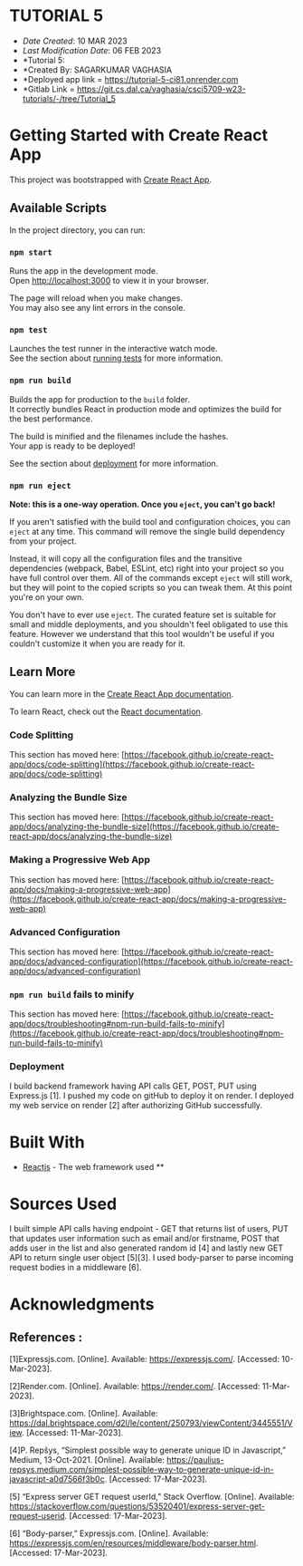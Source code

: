 # TUTORIAL 5

* *Date Created*: 10 MAR 2023
* *Last Modification Date*: 06 FEB 2023
* *Tutorial 5:
* *Created By: SAGARKUMAR VAGHASIA 
* *Deployed app link = https://tutorial-5-ci81.onrender.com 
* *Gitlab Link = https://git.cs.dal.ca/vaghasia/csci5709-w23-tutorials/-/tree/Tutorial_5 



# Getting Started with Create React App

This project was bootstrapped with [Create React App](https://github.com/facebook/create-react-app).

## Available Scripts

In the project directory, you can run:

### `npm start`

Runs the app in the development mode.\
Open [http://localhost:3000](http://localhost:3000) to view it in your browser.

The page will reload when you make changes.\
You may also see any lint errors in the console.

### `npm test`

Launches the test runner in the interactive watch mode.\
See the section about [running tests](https://facebook.github.io/create-react-app/docs/running-tests) for more information.

### `npm run build`

Builds the app for production to the `build` folder.\
It correctly bundles React in production mode and optimizes the build for the best performance.

The build is minified and the filenames include the hashes.\
Your app is ready to be deployed!

See the section about [deployment](https://facebook.github.io/create-react-app/docs/deployment) for more information.

### `npm run eject`

**Note: this is a one-way operation. Once you `eject`, you can't go back!**

If you aren't satisfied with the build tool and configuration choices, you can `eject` at any time. This command will remove the single build dependency from your project.

Instead, it will copy all the configuration files and the transitive dependencies (webpack, Babel, ESLint, etc) right into your project so you have full control over them. All of the commands except `eject` will still work, but they will point to the copied scripts so you can tweak them. At this point you're on your own.

You don't have to ever use `eject`. The curated feature set is suitable for small and middle deployments, and you shouldn't feel obligated to use this feature. However we understand that this tool wouldn't be useful if you couldn't customize it when you are ready for it.

## Learn More

You can learn more in the [Create React App documentation](https://facebook.github.io/create-react-app/docs/getting-started).

To learn React, check out the [React documentation](https://reactjs.org/).

### Code Splitting

This section has moved here: [https://facebook.github.io/create-react-app/docs/code-splitting](https://facebook.github.io/create-react-app/docs/code-splitting)

### Analyzing the Bundle Size

This section has moved here: [https://facebook.github.io/create-react-app/docs/analyzing-the-bundle-size](https://facebook.github.io/create-react-app/docs/analyzing-the-bundle-size)

### Making a Progressive Web App

This section has moved here: [https://facebook.github.io/create-react-app/docs/making-a-progressive-web-app](https://facebook.github.io/create-react-app/docs/making-a-progressive-web-app)

### Advanced Configuration

This section has moved here: [https://facebook.github.io/create-react-app/docs/advanced-configuration](https://facebook.github.io/create-react-app/docs/advanced-configuration)

### `npm run build` fails to minify

This section has moved here: [https://facebook.github.io/create-react-app/docs/troubleshooting#npm-run-build-fails-to-minify](https://facebook.github.io/create-react-app/docs/troubleshooting#npm-run-build-fails-to-minify)


### Deployment

<!-- This section has moved here: [https://facebook.github.io/create-react-app/docs/deployment](https://facebook.github.io/create-react-app/docs/deployment) -->

I build backend framework having API calls GET, POST, PUT using Express.js [1]. I pushed my code on gitHub to deploy it on render. I deployed my web service on render [2] after authorizing GitHub successfully. 

# Built With

<!--- Provide a list of the frameworks used to build this application, your list should include the name of the framework used, the url where the framework is available for download and what the framework was used for, see the example below --->

* [Reactjs](https://reactjs.org/docs/create-a-new-react-app.html) - The web framework used
**

# Sources Used

I built simple API calls having endpoint  - GET that returns list of users, PUT that updates user information such as email and/or firstname, POST that adds user in the list and also generated random id [4] and lastly new GET API to return single user object [5][3].
I used body-parser to parse incoming request bodies in a middleware [6].


# Acknowledgments

## References :

[1]Expressjs.com. [Online]. Available: https://expressjs.com/. [Accessed:   10-Mar-2023].

[2]Render.com. [Online]. Available: https://render.com/. [Accessed: 11-Mar-2023].

[3]Brightspace.com. [Online]. Available: https://dal.brightspace.com/d2l/le/content/250793/viewContent/3445551/View. [Accessed: 11-Mar-2023].

[4]P. Repšys, “Simplest possible way to generate unique ID in Javascript,” Medium, 13-Oct-2021. [Online]. Available: https://paulius-repsys.medium.com/simplest-possible-way-to-generate-unique-id-in-javascript-a0d7566f3b0c. [Accessed: 17-Mar-2023].

[5]	“Express server GET request userId,” Stack Overflow. [Online]. Available: https://stackoverflow.com/questions/53520401/express-server-get-request-userid. [Accessed: 17-Mar-2023].

[6]	“Body-parser,” Expressjs.com. [Online]. Available: https://expressjs.com/en/resources/middleware/body-parser.html. [Accessed: 17-Mar-2023].
